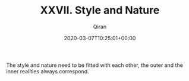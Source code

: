 ﻿---
title: XXVII. Style and Nature
author: Qiran
type: post
date: 2020-03-07T10:25:01+00:00
aliases: ["/xxvii-style-and-nature/"]
tags:
  - The Literary Mind and the Carving of Dragons

---
The style and nature need to be fitted with each other, the outer and the inner realities always correspond.

